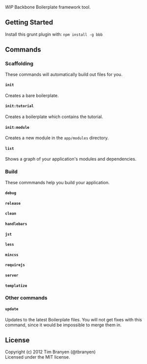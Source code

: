 *WIP* Backbone Boilerplate framework tool.

## Getting Started ##
Install this grunt plugin with: `npm install -g bbb`

## Commands ##

### Scaffolding ###

These commands will automatically build out files for you.

#### `init` ####

Creates a bare boilerplate.

#### `init:tutorial` ####

Creates a boilerplate which contains the tutorial.

#### `init:module` ####

Creates a new module in the `app/modules` directory.

#### `list` ####

Shows a graph of your application's modules and dependencies.

### Build ###

These commmands help you build your application.

#### `debug` ####

#### `release` ####

#### `clean` ####

#### `handlebars` ####

#### `jst` ####

#### `less` ####

#### `mincss` ####

#### `requirejs` ####

#### `server` ####

#### `templatize` ####

### Other commands ###

#### `update` ####

Updates to the latest Boilerplate files. You will not get fixes with this
command, since it would be impossible to merge them in.

## License
Copyright (c) 2012 Tim Branyen (@tbranyen)  
Licensed under the MIT license.
